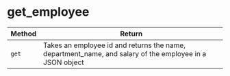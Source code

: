 # get_employee
| **Method** | **Return** | 
| ----------- | ----------- |
| `get` | Takes an employee id and returns the name, department_name, and salary of the employee in a JSON object |
